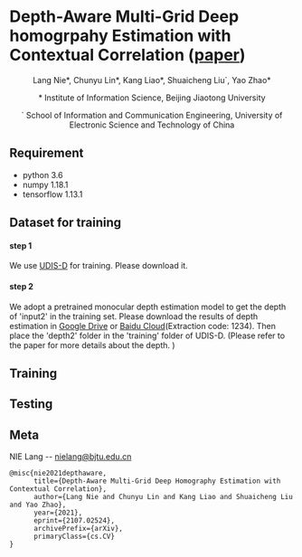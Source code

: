 # Depth-Aware Multi-Grid Deep homogrpahy Estimation with Contextual Correlation ([paper](https://arxiv.org/pdf/2107.02524.pdf))
<p align="center">Lang Nie*, Chunyu Lin*, Kang Liao*, Shuaicheng Liu`, Yao Zhao*</p>
<p align="center">* Institute of Information Science, Beijing Jiaotong University</p>
<p align="center">` School of Information and Communication Engineering, University of Electronic Science and Technology of China</p>

## Requirement
* python 3.6
* numpy 1.18.1
* tensorflow 1.13.1

## Dataset for training 
#### step 1
We use [UDIS-D](https://github.com/nie-lang/UnsupervisedDeepImageStitching) for training. Please download it.
#### step 2
We adopt a pretrained monocular depth estimation model to get the depth of 'input2' in the training set. Please download the results of depth estimation in [Google Drive](https://drive.google.com/file/d/1UTDIpNpl5te8RaO_Zt22bxYjNMLwl5ql/view?usp=sharing) or [Baidu Cloud](https://pan.baidu.com/s/16u2qyYRw6ciMuZz9hrdLoA)(Extraction code: 1234). Then place the 'depth2' folder in the 'training' folder of UDIS-D. (Please refer to the paper for more details about the depth. )

## Training

## Testing

## Meta
NIE Lang -- nielang@bjtu.edu.cn
```
@misc{nie2021depthaware,
      title={Depth-Aware Multi-Grid Deep Homography Estimation with Contextual Correlation}, 
      author={Lang Nie and Chunyu Lin and Kang Liao and Shuaicheng Liu and Yao Zhao},
      year={2021},
      eprint={2107.02524},
      archivePrefix={arXiv},
      primaryClass={cs.CV}
}
```
